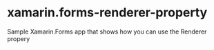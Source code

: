 # xamarin.forms-renderer-property
Sample Xamarin.Forms app that shows how you can use the Renderer propery
